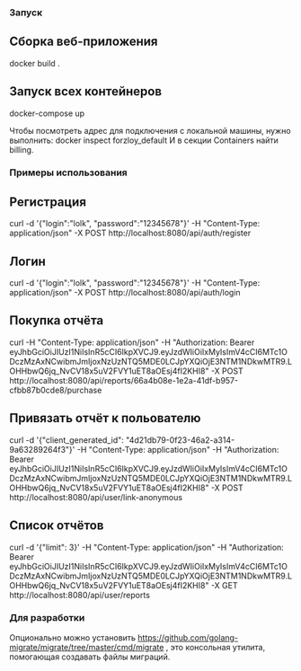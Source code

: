 ### Запуск

## Сборка веб-приложения

docker build .

## Запуск всех контейнеров

docker-compose up

Чтобы посмотреть адрес для подключения с локальной машины, нужно выполнить: docker inspect forzloy_default И в секции Containers найти billing.


### Примеры использования

## Регистрация

curl -d '{"login":"lolk", "password":"12345678"}' -H "Content-Type: application/json" -X POST http://localhost:8080/api/auth/register

## Логин

curl -d '{"login":"lolk", "password":"12345678"}' -H "Content-Type: application/json" -X POST http://localhost:8080/api/auth/login

## Покупка отчёта

curl -H "Content-Type: application/json" -H "Authorization: Bearer eyJhbGciOiJIUzI1NiIsInR5cCI6IkpXVCJ9.eyJzdWIiOiIxMyIsImV4cCI6MTc1ODczMzAxNCwibmJmIjoxNzUzNTQ5MDE0LCJpYXQiOjE3NTM1NDkwMTR9.LOHHbwQ6jq_NvCV18x5uV2FVY1uET8aOEsj4fI2KHI8" -X POST http://localhost:8080/api/reports/66a4b08e-1e2a-41df-b957-cfbb87b0cde8/purchase

## Привязать отчёт к польователю

curl -d '{"client_generated_id": "4d21db79-0f23-46a2-a314-9a63289264f3"}' -H "Content-Type: application/json" -H "Authorization: Bearer eyJhbGciOiJIUzI1NiIsInR5cCI6IkpXVCJ9.eyJzdWIiOiIxMyIsImV4cCI6MTc1ODczMzAxNCwibmJmIjoxNzUzNTQ5MDE0LCJpYXQiOjE3NTM1NDkwMTR9.LOHHbwQ6jq_NvCV18x5uV2FVY1uET8aOEsj4fI2KHI8" -X POST http://localhost:8080/api/user/link-anonymous 

## Список отчётов

curl -d '{"limit": 3}' -H "Content-Type: application/json" -H "Authorization: Bearer eyJhbGciOiJIUzI1NiIsInR5cCI6IkpXVCJ9.eyJzdWIiOiIxMyIsImV4cCI6MTc1ODczMzAxNCwibmJmIjoxNzUzNTQ5MDE0LCJpYXQiOjE3NTM1NDkwMTR9.LOHHbwQ6jq_NvCV18x5uV2FVY1uET8aOEsj4fI2KHI8" -X GET http://localhost:8080/api/user/reports 

### Для разработки

Опционально можно установить https://github.com/golang-migrate/migrate/tree/master/cmd/migrate , это консольная утилита, помогающая создавать файлы миграций.

